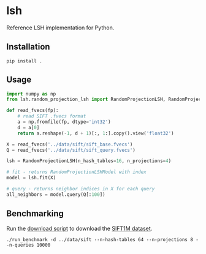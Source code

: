 # lsh

Reference LSH implementation for Python. 

## Installation

```shell
pip install .
```

## Usage

```python
import numpy as np
from lsh.random_projection_lsh import RandomProjectionLSH, RandomProjectionLSHModel

def read_fvecs(fp):
    # read SIFT .fvecs format
    a = np.fromfile(fp, dtype='int32')
    d = a[0]
    return a.reshape(-1, d + 1)[:, 1:].copy().view('float32')

X = read_fvecs('../data/sift/sift_base.fvecs')
Q = read_fvecs('../data/sift/sift_query.fvecs')

lsh = RandomProjectionLSH(n_hash_tables=16, n_projections=4)

# fit - returns RandomProjectionLSHModel with index
model = lsh.fit(X)

# query - returns neighbor indices in X for each query
all_neighbors = model.query(Q[:100])
```

## Benchmarking

Run the [download script](../download_sift1m.sh) to download the [SIFT1M dataset](http://corpus-texmex.irisa.fr/).

```shell
./run_benchmark -d ../data/sift --n-hash-tables 64 --n-projections 8 --n-queries 10000
```
